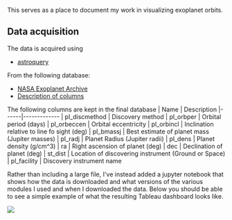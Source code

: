 This serves as a place to document my work in visualizing exoplanet orbits.

## Data acquisition
The data is acquired using 
* [astroquery](https://astroquery.readthedocs.io/en/latest/index.html#)

From the following database:
* [NASA Exoplanet Archive](https://exoplanetarchive.ipac.caltech.edu/index.html)
* [Description of columns](https://exoplanetarchive.ipac.caltech.edu/docs/API_exoplanet_columns.html)

The following columns are kept in the final database
| Name | Description
|------|-------------
| pl_discmethod | Discovery method
| pl_orbper     | Orbital period (days)
| pl_orbeccen   | Orbital eccentricity
| pl_orbincl    | Inclination relative to line fo sight (deg)
| pl_bmassj     | Best estimate of planet mass (Jupiter masses)
| pl_radj       | Planet Radius (Jupiter radii)
| pl_dens       | Planet density (g/cm^3)
| ra            | Right ascension of planet (deg)
| dec           | Declination of planet (deg)
| st_dist       | Location of discovering instrument (Ground or Space)
| pl_facility   | Discovery instrument name

Rather than including a large file, I've instead added a jupyter notebook that 
shows how the data is downloaded and what versions of the various modules I used
and when I downloaded the data. Below you should be able to see a simple example
of what the resulting Tableau dashboard looks like.


<div class='tableauPlaceholder' id='viz1574175060684' style='position: relative'>
  <noscript>
    <a href='#'><img alt=' ' src='https:&#47;&#47;public.tableau.com&#47;static&#47;images&#47;Ex&#47;ExoplanetsByObservatoryMethod&#47;ExoplanetsbyObservatoryMethod&#47;1_rss.png' style='border: none' /></a>
  </noscript>
  <object class='tableauViz'  style='display:none;'>
    <param name='host_url' value='https%3A%2F%2Fpublic.tableau.com%2F' /> <param name='embed_code_version' value='3' /> 
    <param name='site_root' value='' />
    <param name='name' value='ExoplanetsByObservatoryMethod&#47;ExoplanetsbyObservatoryMethod' />
    <param name='tabs' value='no' />
    <param name='toolbar' value='yes' />
    <param name='static_image' value='https:&#47;&#47;public.tableau.com&#47;static&#47;images&#47;Ex&#47;ExoplanetsByObservatoryMethod&#47;ExoplanetsbyObservatoryMethod&#47;1.png' /> 
    <param name='animate_transition' value='yes' />
    <param name='display_static_image' value='yes' />
    <param name='display_spinner' value='yes' />
    <param name='display_overlay' value='yes' />
    <param name='display_count' value='yes' />
  </object>
  <script type='text/javascript'>                    var divElement = document.getElementById('viz1574175060684');                    var vizElement = divElement.getElementsByTagName('object')[0];                    if ( divElement.offsetWidth > 800 ) { vizElement.style.minWidth='420px';vizElement.style.maxWidth='650px';vizElement.style.width='100%';vizElement.style.minHeight='587px';vizElement.style.maxHeight='887px';vizElement.style.height=(divElement.offsetWidth*0.75)+'px';} else if ( divElement.offsetWidth > 500 ) { vizElement.style.minWidth='420px';vizElement.style.maxWidth='650px';vizElement.style.width='100%';vizElement.style.minHeight='587px';vizElement.style.maxHeight='887px';vizElement.style.height=(divElement.offsetWidth*0.75)+'px';} else { vizElement.style.width='100%';vizElement.style.height='977px';}                     var scriptElement = document.createElement('script');                    scriptElement.src = 'https://public.tableau.com/javascripts/api/viz_v1.js';                    vizElement.parentNode.insertBefore(scriptElement, vizElement);
</script>
</div>
